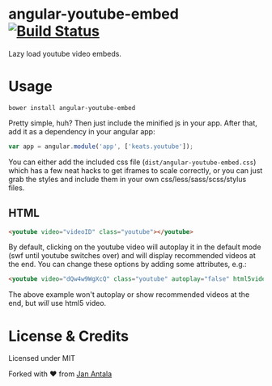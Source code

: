 # angular-youtube-embed [![Build Status](https://travis-ci.org/yoshokatana/angular-youtube-embed.svg?branch=master)](https://travis-ci.org/yoshokatana/angular-youtube-embed)

Lazy load youtube video embeds.

# Usage

```
bower install angular-youtube-embed
```

Pretty simple, huh? Then just include the minified js in your app. After that, add it as a dependency in your angular app:

```js
var app = angular.module('app', ['keats.youtube']);
```

You can either add the included css file (`dist/angular-youtube-embed.css`) which has a few neat hacks to get iframes to scale correctly, or you can just grab the styles and include them in your own css/less/sass/scss/stylus files.

## HTML

```html
<youtube video="videoID" class="youtube"></youtube>
```

By default, clicking on the youtube video will autoplay it in the default mode (swf until youtube switches over) and will display recommended videos at the end. You can change these options by adding some attributes, e.g.:

```html
<youtube video="dQw4w9WgXcQ" class="youtube" autoplay="false" html5video="true" recommended="false"></youtube>
```

The above example won't autoplay or show recommended videos at the end, but *will* use html5 video.

# License & Credits

Licensed under MIT

Forked with ♥ from [Jan Antala](http://www.janantala.com)